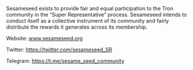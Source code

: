 Sesameseed exists to provide fair and equal participation to the Tron community in the “Super Representative” process. Sesameseed intends to conduct itself as a collective instrument of its community and fairly distribute the rewards it generates across its membership.

Website: www.sesameseed.org

Twitter: https://twitter.com/sesameseed_SR

Telegram: https://t.me/sesame_seed_community
